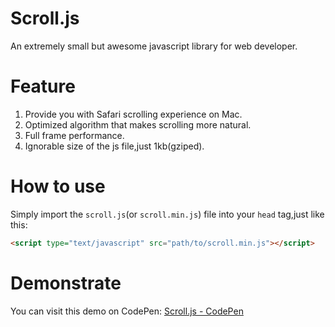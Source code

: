 # Scroll.js
An extremely small but awesome javascript library for web developer.

# Feature
1. Provide you with Safari scrolling experience on Mac.
2. Optimized algorithm that makes scrolling more natural.
3. Full frame performance.
4. Ignorable size of the js file,just 1kb(gziped).

# How to use
Simply import the `scroll.js`(or `scroll.min.js`) file into your `head` tag,just like this:
```html
<script type="text/javascript" src="path/to/scroll.min.js"></script>
```

# Demonstrate
You can visit this demo on CodePen:
[Scroll.js - CodePen](http://codepen.io/cyandev/pen/mJpgKX)